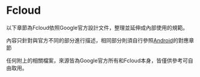 # Fcloud
以下章節為Fcloud依照Google官方設計文件，整理並延伸成內部使用的規範。

內容只針對與官方不同的部分進行描述，相同部分則須自行參照[Android](../android/README.md)的對應章節

任何附上的相關檔案，來源皆為Google官方所有和Fcloud本身，皆僅供參考可自由取用。